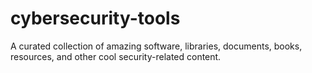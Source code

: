 # cybersecurity-tools
A curated collection of amazing software, libraries, documents, books, resources, and other cool security-related content.
